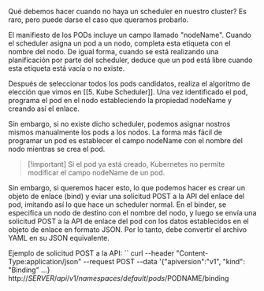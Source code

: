 Qué debemos hacer cuando no haya un scheduler en nuestro cluster? Es raro, pero puede darse el caso que queramos probarlo. 

El manifiesto de los PODs incluye un campo llamado "nodeName". Cuando el scheduler asigna un pod a un nodo, completa esta etiqueta con el nombre del nodo.
De igual forma, cuando se está realizando una planificación por parte del scheduler, deduce que un pod está libre cuando esta etiqueta está vacía o no existe. 

Después de seleccionar todos los pods candidatos, realiza el algoritmo de elección que vimos en [[5. Kube Scheduler]]. Una vez identificado el pod, programa el pod en el nodo estableciendo la propiedad nodeName y creando así el enlace. 

Sin embargo, si no existe dicho scheduler, podemos asignar nostros mismos manualmente los pods a los nodos.
La forma más fácil de programar un pod es establecer el campo nodeName con el nombre del nodo mientras se crea el pod.

>[!important] Si el pod ya está creado, Kubernetes no permite modificar el campo nodeName de un pod.

Sin embargo, si queremos hacer esto, lo que podemos hacer es crear un objeto de enlace (bind) y eviar una solicitud POST a la API del enlace del pod, imitando así lo que hace un scheduler normal. 
En el binder, se especifica un nodo de destino con el nombre del nodo, y luego se envía una solicitud POST a la API de enlace del pod con los datos establecidos en el objeto de enlace en formato JSON. Por lo tanto, debe convertir el archivo YAML en su JSON equivalente.

Ejemplo de solicitud POST a la API:
`` curl --header "Content-Type:application/json" --request POST --data '{"apiversion":"v1", "kind": "Binding" ...} http://$SERVER/api/v1/namespaces/default/pods/$PODNAME/binding


